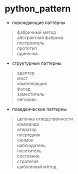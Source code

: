 # python_pattern
* порождающие паттерны
> фабричный метод  
> абстрактная фабрика  
> построитель  
> прототип  
> одиночка  
* структурные паттерны  
> адаптер  
> мост  
> компоновщик  
> фасад  
> заместитель  
> легковес  
* поведенческие паттерны  
> цепочка отведственности  
> комманда  
> итератор  
> посредник  
> снимок  
> наблюдатель  
> посетитель  
> состояние  
> стратегия  
> шаблонный метод
